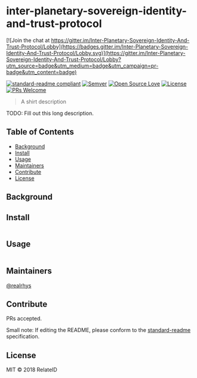 # inter-planetary-sovereign-identity-and-trust-protocol

[![Join the chat at https://gitter.im/Inter-Planetary-Sovereign-Identity-And-Trust-Protocol/Lobby](https://badges.gitter.im/Inter-Planetary-Sovereign-Identity-And-Trust-Protocol/Lobby.svg)](https://gitter.im/Inter-Planetary-Sovereign-Identity-And-Trust-Protocol/Lobby?utm_source=badge&utm_medium=badge&utm_campaign=pr-badge&utm_content=badge)

[![standard-readme compliant](https://img.shields.io/badge/standard--readme-OK-green.svg?style=flat-square)](https://github.com/RichardLitt/standard-readme)
[![Semver](http://img.shields.io/SemVer/2.0.0.png)](http://semver.org/spec/v2.0.0.html)
[![Open Source Love](https://badges.frapsoft.com/os/v1/open-source.svg?v=102)](https://github.com/ellerbrock/open-source-badge/)
[![License](https://badges.frapsoft.com/os/mit/mit.svg?v=102)](https://github.com/ellerbrock/open-source-badge/)
[![PRs Welcome](https://img.shields.io/badge/PRs-welcome-brightgreen.svg?style=flat-square)](http://makeapullrequest.com)


> A shirt description

TODO: Fill out this long description.

## Table of Contents

- [Background](#background)
- [Install](#install)
- [Usage](#usage)
- [Maintainers](#maintainers)
- [Contribute](#contribute)
- [License](#license)

## Background

## Install

```
```

## Usage

```
```

## Maintainers

[@realrhys](https://github.com/realrhys)

## Contribute

PRs accepted.

Small note: If editing the README, please conform to the [standard-readme](https://github.com/RichardLitt/standard-readme) specification.

## License

MIT © 2018 RelateID
